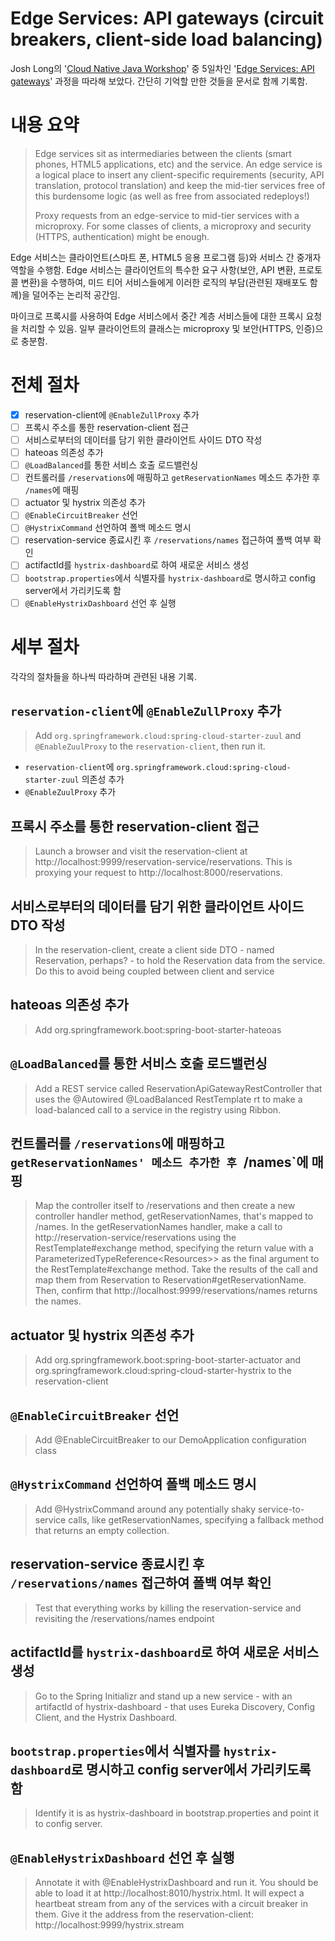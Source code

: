 # Edge Services: API gateways (circuit breakers, client-side load balancing)

Josh Long의  '[Cloud Native Java Workshop](https://github.com/joshlong/cloud-native-workshop#2-making-a-spring-boot-application-production-ready)' 중 5일차인 '[Edge Services: API gateways](https://github.com/joshlong/cloud-native-workshop#5-edge-services-api-gateways-circuit-breakers-client-side-load-balancing)' 과정을 따라해 보았다. 간단히 기억할 만한 것들을 문서로 함께 기록함.

# 내용 요약

> Edge services sit as intermediaries between the clients (smart phones, HTML5 applications, etc) and the service. An edge service is a logical place to insert any client-specific requirements (security, API translation, protocol translation) and keep the mid-tier services free of this burdensome logic (as well as free from associated redeploys!)
>
> Proxy requests from an edge-service to mid-tier services with a microproxy. For some classes of clients, a microproxy and security (HTTPS, authentication) might be enough.

Edge 서비스는 클라이언트(스마트 폰, HTML5 응용 프로그램 등)와 서비스 간 중개자 역할을 수행함. Edge 서비스는 클라이언트의 특수한 요구 사항(보안, API 변환, 프로토콜 변환)을 수행하여, 미드 티어 서비스들에게 이러한 로직의 부담(관련된 재배포도 함께)을 덜어주는 논리적 공간임.

마이크로 프록시를 사용하여 Edge 서비스에서 중간 계층 서비스들에 대한 프록시 요청을 처리할 수 있음. 일부 클라이언트의 클래스는 microproxy 및 보안(HTTPS, 인증)으로 충분함.

# 전체 절차

- [x] reservation-client에 `@EnableZullProxy` 추가
- [ ] 프록시 주소를 통한 reservation-client 접근
- [ ] 서비스로부터의 데이터를 담기 위한 클라이언트 사이드 DTO 작성
- [ ] hateoas 의존성 추가
- [ ] `@LoadBalanced`를 통한 서비스 호출 로드밸런싱
- [ ] 컨트롤러를 `/reservations`에 매핑하고 `getReservationNames` 메소드 추가한 후 `/names`에 매핑
- [ ] actuator 및 hystrix 의존성 추가
- [ ] `@EnableCircuitBreaker` 선언
- [ ] `@HystrixCommand` 선언하여 폴백 메소드 명시
- [ ] reservation-service 종료시킨 후 `/reservations/names` 접근하여 폴백 여부 확인
- [ ] actifactId를 `hystrix-dashboard`로 하여 새로운 서비스 생성
- [ ] `bootstrap.properties`에서 식별자를 `hystrix-dashboard`로 명시하고 config server에서 가리키도록 함
- [ ] `@EnableHystrixDashboard` 선언 후 실행

# 세부 절차

각각의 절차들을 하나씩 따라하며 관련된 내용 기록.

## `reservation-client`에 `@EnableZullProxy` 추가

> Add `org.springframework.cloud:spring-cloud-starter-zuul` and `@EnableZuulProxy` to the `reservation-client`, then run it.

- `reservation-client`에 `org.springframework.cloud:spring-cloud-starter-zuul` 의존성 추가
- `@EnableZuulProxy` 추가

## 프록시 주소를 통한 reservation-client 접근

> Launch a browser and visit the reservation-client at http://localhost:9999/reservation-service/reservations. This is proxying your request to http://localhost:8000/reservations.

## 서비스로부터의 데이터를 담기 위한 클라이언트 사이드 DTO 작성

> In the reservation-client, create a client side DTO - named Reservation, perhaps? - to hold the Reservation data from the service. Do this to avoid being coupled between client and service

## hateoas 의존성 추가

> Add org.springframework.boot:spring-boot-starter-hateoas

## `@LoadBalanced`를 통한 서비스 호출 로드밸런싱

> Add a REST service called ReservationApiGatewayRestController that uses the @Autowired @LoadBalanced RestTemplate rt to make a load-balanced call to a service in the registry using Ribbon.

## 컨트롤러를 `/reservations`에 매핑하고 `getReservationNames' 메소드 추가한 후 `/names`에 매핑

> Map the controller itself to /reservations and then create a new controller handler method, getReservationNames, that's mapped to /names.
> In the getReservationNames handler, make a call to http://reservation-service/reservations using the RestTemplate#exchange method, specifying the return value with a ParameterizedTypeReference<Resources<Reservation>>> as the final argument to the RestTemplate#exchange method.
> Take the results of the call and map them from Reservation to Reservation#getReservationName. Then, confirm that http://localhost:9999/reservations/names returns the names.

## actuator 및 hystrix 의존성 추가

> Add org.springframework.boot:spring-boot-starter-actuator and org.springframework.cloud:spring-cloud-starter-hystrix to the reservation-client

## `@EnableCircuitBreaker` 선언

> Add @EnableCircuitBreaker to our DemoApplication configuration class

## `@HystrixCommand` 선언하여 폴백 메소드 명시

> Add @HystrixCommand around any potentially shaky service-to-service calls, like getReservationNames, specifying a fallback method that returns an empty collection.

## reservation-service 종료시킨 후 `/reservations/names` 접근하여 폴백 여부 확인

> Test that everything works by killing the reservation-service and revisiting the /reservations/names endpoint

## actifactId를 `hystrix-dashboard`로 하여 새로운 서비스 생성

> Go to the Spring Initializr and stand up a new service - with an artifactId of hystrix-dashboard - that uses Eureka Discovery, Config Client, and the Hystrix Dashboard.

## `bootstrap.properties`에서 식별자를 `hystrix-dashboard`로 명시하고 config server에서 가리키도록 함

> Identify it is as hystrix-dashboard in bootstrap.properties and point it to config server.

## `@EnableHystrixDashboard` 선언 후 실행

> Annotate it with @EnableHystrixDashboard and run it. You should be able to load it at http://localhost:8010/hystrix.html. It will expect a heartbeat stream from any of the services with a circuit breaker in them. Give it the address from the reservation-client: http://localhost:9999/hystrix.stream